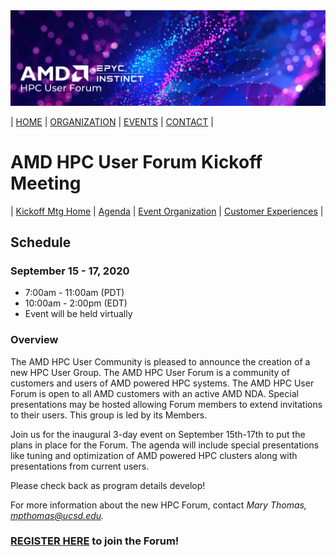 <img src="../../images/Smaller-AMDHPCUserTraining_header.png" alt="Comet Rack View" width="700px" />


| [HOME](https://amdhpcuserforum.github.io) | [ORGANIZATION](https://amdhpcuserforum.github.io/organization) | [EVENTS](https://amdhpcuserforum.github.io/events) | [CONTACT](https://amdhpcuserforum.github.io/contact) |


# AMD HPC User Forum Kickoff Meeting

| [Kickoff Mtg Home](https://amdhpcuserforum.github.io/events/kickoff) | [Agenda](https://amdhpcuserforum.github.io/events/kickoff/agenda) | [Event Organization](https://amdhpcuserforum.github.io/events/kickoff/organization)  | [Customer Experiences](https://amdhpcuserforum.github.io/events/kickoff/custexp)  |

## Schedule

### September 15 - 17, 2020 
* 7:00am - 11:00am (PDT)
* 10:00am - 2:00pm (EDT)
* Event will be held virtually

### Overview
The AMD HPC User Community is pleased to announce the creation of a new HPC User Group.  The AMD HPC User Forum is a community of customers and users of AMD powered HPC systems.  The AMD HPC User Forum is open to all AMD customers with an active AMD NDA.  Special presentations may be hosted allowing Forum members to  extend invitations to their users.  This group is led by its Members.

Join us for the inaugural 3-day event on September 15th-17th to put the plans in place for the Forum.  The agenda will include special presentations like tuning and optimization of AMD powered HPC clusters along with presentations from current users.  

Please check back as program details develop!

For more information about the new HPC Forum, contact
_Mary Thomas, mpthomas@ucsd.edu._

### [REGISTER HERE](https://docs.google.com/forms/d/e/1FAIpQLSd_l_MDY5Kh_tFJ_KHPzx4eiTKndsNMn5BpiJ8WiWaCUG1mLQ/viewform) to join the Forum!




